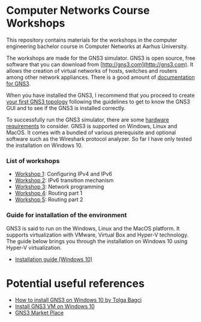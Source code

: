 #  Computer Networks Course Workshops
This repository contains materials for the workshops in the computer engineering bachelor course in Computer Networks at Aarhus University.

The workshops are made for the GNS3 simulator. GNS3 is open source, free software that you can download from [http://gns3.com](http://gns3.com). It allows the creation of virtual networks of hosts, switches and routers among other network appliances. There is a good amount of [documentation for GNS3](https://docs.gns3.com/). 

When you have installed the GNS3, I recommend that you proceed to create [your first GNS3 topology](https://docs.gns3.com/docs/getting-started/your-first-gns3-topology/#!) following the guidelines to get to know the GNS3 GUI and to see if the GNS3 is installed correctly.

To successfully run the GNS3 simulator, there are some [hardware requirements](#hw_reqs) to consider. GNS3 is supported on Windows, Linux and MacOS. It comes with a bundled of various prerequisite and optional software such as the Wireshark protocol analyzer. So far I have only tested the installation on Windows 10.


### List of workshops

- [Workshop 1](https://github.com/rhjacobsen/CN_workshops/tree/master/Workshops/1): Configuring IPv4 and IPv6
- [Workshop 2](https://github.com/rhjacobsen/CN_workshops/tree/master/Workshops/2): IPv6 transition mechanism
- [Workshop 3](https://github.com/rhjacobsen/CN_workshops/tree/master/Workshops/3): Network programming
- [Workshop 4](https://github.com/rhjacobsen/CN_workshops/tree/master/Workshops/4): Routing part 1
- [Workshop 5](https://github.com/rhjacobsen/CN_workshops/tree/master/Workshops/5): Routing part 2

### Guide for installation of the environment

GNS3 is said to run on the Windows, Linux and the MacOS platform. It supports virtualization with VMware, Virtual Box and Hyper-V technology. The guide below brings you through the installation on Windows 10 using Hyper-V virtualization. 

- [Installation guide (Windows 10)](https://github.com/rhjacobsen/CN_workshops/blob/master/Workshops/Installation_guide.md)

# Potential useful references

- [How to install GNS3 on Windows 10 by Tolga Bagci](https://www.sysnettechsolutions.com/en/install-gns3/)
- [Install GNS3 VM on Windows 10](https://summarynetworks.com/info-tlc/installing-gns3-vm-on-hyper-v-virtualization-platform-in-windows-10/)
- [GNS3 Market Place](https://www.gns3.com/marketplace)


